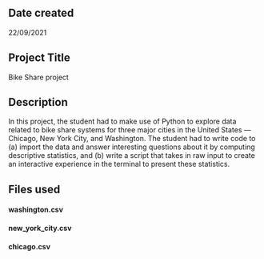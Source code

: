 ## Date created
22/09/2021
## Project Title
Bike Share project
## Description
In this project, the student had to make use of Python to explore data related to bike share systems for three major cities in the United States — Chicago, New York City, and Washington. The student had to write code to (a) import the data and answer interesting questions about it by computing descriptive statistics, and (b) write a script that takes in raw input to create an interactive experience in the terminal to present these statistics.
## Files used
#### washington.csv
#### new_york_city.csv
#### chicago.csv




